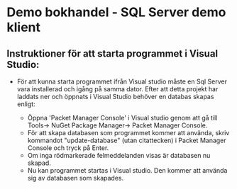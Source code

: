# Demo bokhandel - SQL Server demo klient
## Instruktioner för att starta programmet i Visual Studio:
- För att kunna starta programmet ifrån Visual studio måste en Sql Server vara installerad och igång på samma dator. Efter att detta projekt har laddats ner och öppnats i Visual Studio behöver en databas skapas enligt:

  - Öppna 'Packet Manager Console' i Visual studio genom att gå till Tools-> NuGet Package Manager-> Packet Manager Console.
  - För att skapa databasen som programmet kommer att använda, skriv kommandot "update-database" (utan citattecken) i Packet Manager Console och tryck på Enter.
  - Om inga rödmarkerade felmeddelanden visas är databasen nu skapad.
  - Nu kan programmet startas i Visual studio. Den kommer att använda sig av databasen som skapades.
